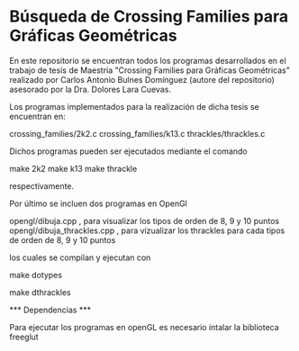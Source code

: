 # Búsqueda de Crossing Families para Gráficas Geométricas

En este repositorio se encuentran todos los programas desarrollados en el trabajo de tesis de Maestría "Crossing Families para Gráficas Geométricas" realizado por Carlos Antonio Bulnes Domínguez (autore del repositorio) asesorado por la Dra. Dolores Lara Cuevas.

Los programas implementados para la realización de dicha tesis se encuentran en:

crossing_families/2k2.c
crossing_families/k13.c
thrackles/thrackles.c

Dichos programas pueden ser ejecutados mediante el comando 

make 2k2
make k13
make thrackle

respectivamente.

Por último se incluen dos programas en OpenGl 

opengl/dibuja.cpp , para visualizar los tipos de orden de 8, 9 y 10 puntos
opengl/dibuja_thrackles.cpp , para vizualizar los thrackles para cada tipos de orden de 8, 9 y 10 puntos

los cuales se compilan y ejecutan con

make dotypes

make dthrackles


*** Dependencias ***

Para ejecutar los programas en openGL es necesario intalar la biblioteca freeglut

